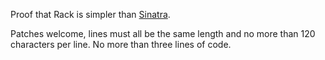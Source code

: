 Proof that Rack is simpler than [Sinatra](https://github.com/rkh/almost-sinatra).

Patches welcome, lines must all be the same length and no more than 120 characters per line. No more than three lines
of code.
